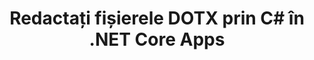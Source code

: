 ---
############################# Static ############################
layout: "autogen"
draft: false
path: "ro/redaction/net/text/dotx"
otherformats: CSV DOC DOCM DOCX DOT DOTM PDF POT POTM PPS PPSM PPSX PPT PPTM PPTX RTF XLS XLSM XLSX XLT XLTM XLTX  

############################# Head ############################
head_title: "Redactați informațiile sensibile din DOTX documente prin .NET Core"
head_description: "Aplicați redactarea textului folosind expresia exactă sau expresia regulată pentru documente de diferite formate"

############################# Header ############################
title: "Redactați fișierele DOTX prin C# în .NET Core Apps"
description: "Căutați și înlocuiți text în documente Office și OpenOffice, foi de calcul și prezentări, precum și DOTX pe Windows, Linux și macOS"

################### SubMenu/Download Button #####################
submenu:
    enable: true

############################# About ############################
about:
    enable: true
    title: "Redactarea documentelor pentru API-ul .NET"
    content: |
        O interfață unică independentă de format pentru redactarea informațiilor sensibile și clasificate din documentele și imaginile PDF, Word, Excel, PowerPoint, inclusiv posibilitatea de a modifica metadatele și de a elimina comentariile. Cu instrumentul GroupDocs.Redaction for .NET puteți redacta text și salva documentul redactat în PDF, transformând toate paginile în imagini raster sau păstrați documentul în formatul original pentru editare ulterioară.

############################# Steps ############################
steps:
    enable: true
    title_left: "Redactați textul exact din DOTX prin C#"
    content_left: |
        [GroupDocs.Redaction](ro//redaction/net/) facilitează pentru .NET dezvoltatorii să adauge DOTX funcția de redactare a fișierelor cu câțiva pași simpli.

        *   Creați o instanță a clasei [Redactor](https://apireference.groupdocs.com/redaction/net/groupdocs.redaction/redactor) și încărcați fișierul DOTX
        *   Creați o instanță a clasei [ExactPhraseRedaction](https://apireference.groupdocs.com/redaction/net/groupdocs.redaction.redactions/exactphraseredaction) pentru a găsi și înlocui textul
        *   Apelați metoda [Redactor.Apply](https://apireference.groupdocs.com/redaction/net/groupdocs.redaction/redactor/methods/apply/index) cu obiectul ExactPhraseRedaction
        
    title_right: "Începeți cu Redaction API"
    content_right: |
        Instalați din linia de comandă ca ```nuget install GroupDocs.Redaction``` sau prin Consola Manager de pachete din Visual Studio cu ```Install-Package GroupDocs.Redaction```. 
        Ca alternativă, obțineți programul de instalare MSI offline sau DLL-urile într-un fișier ZIP de la [descărcări](https://downloads.groupdocs.com/redaction/net) și faceți referire la el în proiectul dvs. manual.  
        
    code: |
        ```cs
        using (Redactor redactor = new Redactor(@"sample.dotx"))
        {
        	redactor.Apply(new ExactPhraseRedaction("John Doe", new ReplacementOptions("[personal]")));
        	redactor.Save();
        }
        ```

############################# Demos ############################
demos:
    enable: true
############################# About Formats ############################
about_formats:
    enable: true
############################# More Formats ############################
more_formats:
    enable: true

############################# Back to top ###############################
back_to_top:
    enable: true
---